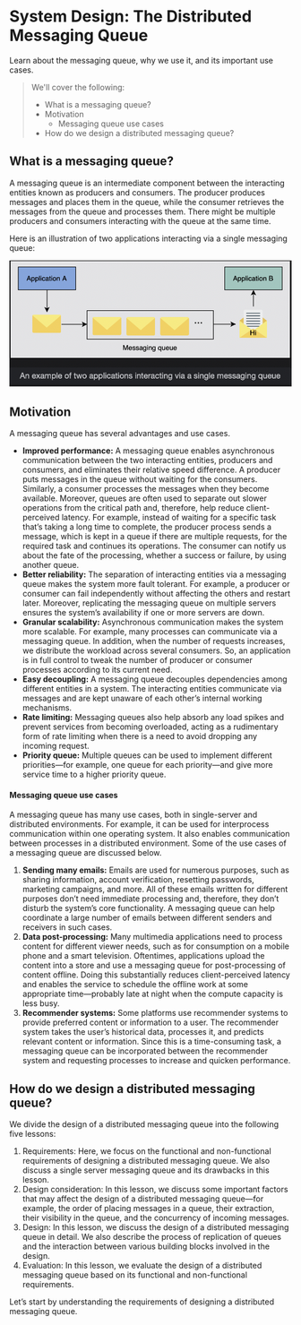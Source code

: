 # System Design: The Distributed Messaging Queue

Learn about the messaging queue, why we use it, and its important use cases.

> We'll cover the following:
>
> - What is a messaging queue?
> - Motivation
>   - Messaging queue use cases
> - How do we design a distributed messaging queue?

## What is a messaging queue?

A messaging queue is an intermediate component between the interacting entities known as producers and consumers. The producer produces messages and places them in the queue, while the consumer retrieves the messages from the queue and processes them. There might be multiple producers and consumers interacting with the queue at the same time.

Here is an illustration of two applications interacting via a single messaging queue:

![an example of two applications interacting via a single messaging queue](./images/1-1-an-example%20of%20two%20applications%20interating%20via%20a%20single%20messaging%20queue.png)

## Motivation

A messaging queue has several advantages and use cases.

- **Improved performance:** A messaging queue enables asynchronous communication between the two interacting entities, producers and consumers, and eliminates their relative speed difference. A producer puts messages in the queue without waiting for the consumers. Similarly, a consumer processes the messages when they become available. Moreover, queues are often used to separate out slower operations from the critical path and, therefore, help reduce client-perceived latency. For example, instead of waiting for a specific task that’s taking a long time to complete, the producer process sends a message, which is kept in a queue if there are multiple requests, for the required task and continues its operations. The consumer can notify us about the fate of the processing, whether a success or failure, by using another queue.
- **Better reliability:** The separation of interacting entities via a messaging queue makes the system more fault tolerant. For example, a producer or consumer can fail independently without affecting the others and restart later. Moreover, replicating the messaging queue on multiple servers ensures the system’s availability if one or more servers are down.
- **Granular scalability:** Asynchronous communication makes the system more scalable. For example, many processes can communicate via a messaging queue. In addition, when the number of requests increases, we distribute the workload across several consumers. So, an application is in full control to tweak the number of producer or consumer processes according to its current need.
- **Easy decoupling:** A messaging queue decouples dependencies among different entities in a system. The interacting entities communicate via messages and are kept unaware of each other’s internal working mechanisms.
- **Rate limiting:** Messaging queues also help absorb any load spikes and prevent services from becoming overloaded, acting as a rudimentary form of rate limiting when there is a need to avoid dropping any incoming request.
- **Priority queue:** Multiple queues can be used to implement different priorities—for example, one queue for each priority—and give more service time to a higher priority queue.

#### Messaging queue use cases

A messaging queue has many use cases, both in single-server and distributed environments. For example, it can be used for interprocess communication within one operating system. It also enables communication between processes in a distributed environment. Some of the use cases of a messaging queue are discussed below.

1. **Sending many emails:** Emails are used for numerous purposes, such as sharing information, account verification, resetting passwords, marketing campaigns, and more. All of these emails written for different purposes don’t need immediate processing and, therefore, they don’t disturb the system’s core functionality. A messaging queue can help coordinate a large number of emails between different senders and receivers in such cases.
2. **Data post-processing:** Many multimedia applications need to process content for different viewer needs, such as for consumption on a mobile phone and a smart television. Oftentimes, applications upload the content into a store and use a messaging queue for post-processing of content offline. Doing this substantially reduces client-perceived latency and enables the service to schedule the offline work at some appropriate time—probably late at night when the compute capacity is less busy.
3. **Recommender systems:** Some platforms use recommender systems to provide preferred content or information to a user. The recommender system takes the user’s historical data, processes it, and predicts relevant content or information. Since this is a time-consuming task, a messaging queue can be incorporated between the recommender system and requesting processes to increase and quicken performance.

## How do we design a distributed messaging queue?

We divide the design of a distributed messaging queue into the following five lessons:

1. Requirements: Here, we focus on the functional and non-functional requirements of designing a distributed messaging queue. We also discuss a single server messaging queue and its drawbacks in this lesson.
2. Design consideration: In this lesson, we discuss some important factors that may affect the design of a distributed messaging queue—for example, the order of placing messages in a queue, their extraction, their visibility in the queue, and the concurrency of incoming messages.
3. Design: In this lesson, we discuss the design of a distributed messaging queue in detail. We also describe the process of replication of queues and the interaction between various building blocks involved in the design.
4. Evaluation: In this lesson, we evaluate the design of a distributed messaging queue based on its functional and non-functional requirements.

Let’s start by understanding the requirements of designing a distributed messaging queue.

